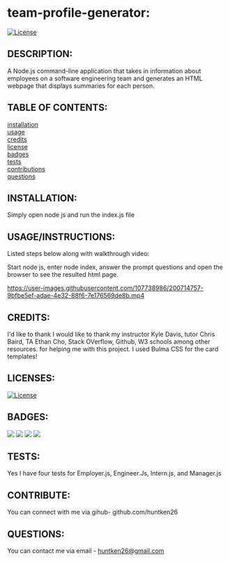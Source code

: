 # team-profile-generator:

  [![License](https://img.shields.io/badge/License-MIT-yellow.svg)](https://opensource.org/licenses/MIT)
  
## DESCRIPTION:

A Node.js command-line application that takes in information about employees on a software engineering team and generates an HTML webpage that displays summaries for each person.

## TABLE OF CONTENTS:

[installation](#installation) <br/>
[usage](#usageinstructions)<br/>
[credits](#credits)<br/>
[license](#licenses)<br/>
[badges](#badges)<br/>
[tests](#tests)<br/>
[contributions](#contribute)<br/>
[questions](#questions)<br/>

## INSTALLATION:

Simply open node js and run the index.js file

## USAGE/INSTRUCTIONS:

Listed steps below along with walkthrough video:

Start node js, enter node index, answer the prompt questions and open the browser to see the resulted html page.

https://user-images.githubusercontent.com/107738986/200714757-9bfbe5ef-adae-4e32-88f6-7e176569de8b.mp4

## CREDITS:

I'd like to thank I would like to thank my instructor Kyle Davis, tutor Chris Baird, TA Ethan Cho,  Stack OVerflow, Github, W3 schools among other resources. for helping me with this project. I used Bulma CSS for the card templates!

## LICENSES:


[![License](https://img.shields.io/badge/License-MIT-yellow.svg)](https://opensource.org/licenses/MIT)

## BADGES:
<img src="https://img.shields.io/badge/Visual_Studio_Code-0078D4?style=for-the-badge&logo=visual%20studio%20code&logoColor=white" />
<img src="https://img.shields.io/badge/Node.js-339933?style=for-the-badge&logo=nodedotjs&logoColor=white" />
<img src="https://img.shields.io/badge/json-5E5C5C?style=for-the-badge&logo=json&logoColor=white" />
<img src="https://img.shields.io/badge/JavaScript-323330?style=for-the-badge&logo=javascript&logoColor=F7DF1E" />

## TESTS:

Yes I have four tests for Employer.js, Engineer.Js, Intern.js, and Manager.js

## CONTRIBUTE:

You can connect with me via gihub- github.com/huntken26

## QUESTIONS:

You can contact me via email - huntken26@gmail.com
